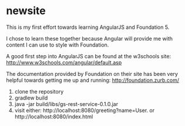 newsite
=======

This is my first effort towards learning AngularJS and Foundation 5.

I chose to learn these together because Angular will provide me with content I can use to style with Foundation.

A good first step into AngularJS can be found at the w3schools site:
http://www.w3schools.com/angular/default.asp

The documentation provided by Foundation on their site has been very helpful towards getting me up and running:
http://foundation.zurb.com/

1) clone the repository
2) gradlew build
3) java -jar build/libs/gs-rest-service-0.1.0.jar
4) visit either:
    http://localhost:8080/greeting?name=User.
    or
    http://localhost:8080/index.html
